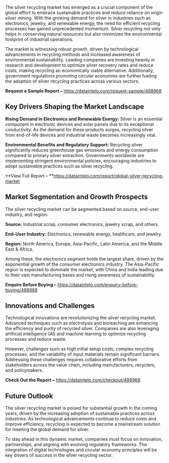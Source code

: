 The silver recycling market has emerged as a crucial component of the global effort to embrace sustainable practices and reduce reliance on virgin silver mining. With the growing demand for silver in industries such as electronics, jewelry, and renewable energy, the need for efficient recycling processes has gained unprecedented momentum. Silver recycling not only helps in conserving natural resources but also minimizes the environmental footprint of industrial operations.

The market is witnessing robust growth, driven by technological advancements in recycling methods and increased awareness of environmental sustainability. Leading companies are investing heavily in research and development to optimize silver recovery rates and reduce costs, making recycling an economically viable alternative. Additionally, government regulations promoting circular economies are further fueling the adoption of silver recycling practices across various sectors.

**Request a Sample Report –** https://dataintelo.com/request-sample/488968 

## Key Drivers Shaping the Market Landscape

**Rising Demand in Electronics and Renewable Energy:** Silver is an essential component in electronic devices and solar panels due to its exceptional conductivity. As the demand for these products surges, recycling silver from end-of-life devices and industrial waste becomes increasingly vital.

**Environmental Benefits and Regulatory Support:** Recycling silver significantly reduces greenhouse gas emissions and energy consumption compared to primary silver extraction. Governments worldwide are implementing stringent environmental policies, encouraging industries to adopt sustainable practices such as silver recycling.

**View Full Report – **https://dataintelo.com/report/global-silver-recycling-market 

## Market Segmentation and Growth Prospects

The silver recycling market can be segmented based on source, end-user industry, and region:

**Source:** Industrial scrap, consumer electronics, jewelry scrap, and others.

**End-User Industry:** Electronics, renewable energy, healthcare, and jewelry.

**Region:** North America, Europe, Asia-Pacific, Latin America, and the Middle East & Africa.

Among these, the electronics segment holds the largest share, driven by the exponential growth of the consumer electronics industry. The Asia-Pacific region is expected to dominate the market, with China and India leading due to their vast manufacturing bases and rising awareness of sustainability.

**Enquire Before Buying –** https://dataintelo.com/enquiry-before-buying/488968 

## Innovations and Challenges

Technological innovations are revolutionizing the silver recycling market. Advanced techniques such as electrolysis and bioleaching are enhancing the efficiency and purity of recycled silver. Companies are also leveraging artificial intelligence (AI) and machine learning to optimize recycling processes and reduce waste.

However, challenges such as high initial setup costs, complex recycling processes, and the variability of input materials remain significant barriers. Addressing these challenges requires collaborative efforts from stakeholders across the value chain, including manufacturers, recyclers, and policymakers.

**Check Out the Report –**  https://dataintelo.com/checkout/488968 

## Future Outlook

The silver recycling market is poised for substantial growth in the coming years, driven by the increasing adoption of sustainable practices across industries. As technological advancements continue to reduce costs and improve efficiency, recycling is expected to become a mainstream solution for meeting the global demand for silver.

To stay ahead in this dynamic market, companies must focus on innovation, partnerships, and aligning with evolving regulatory frameworks. The integration of digital technologies and circular economy principles will be key drivers of success in the silver recycling sector.

